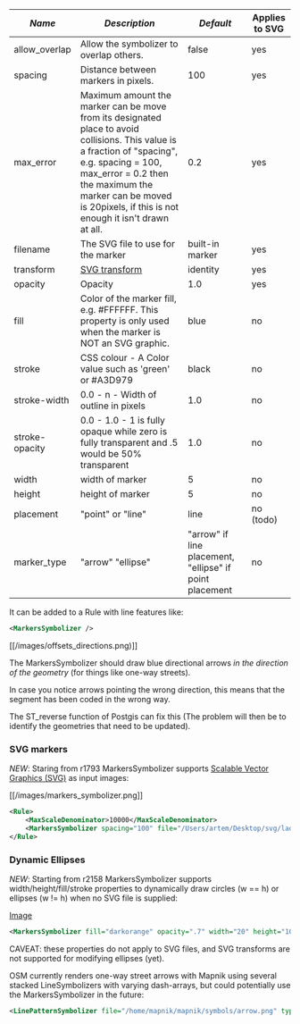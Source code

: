 |*Name*|*Description*|*Default*|Applies to SVG |
--------|------------|---------|----------------|
|allow_overlap | Allow the symbolizer to overlap others. | false | yes |
|spacing | Distance between markers in pixels. | 100 | yes |
|max_error | Maximum amount the marker can be move from its designated place to avoid collisions. This value is a fraction of "spacing", e.g. spacing = 100, max_error = 0.2 then the maximum the marker can be moved is 20pixels, if this is not enough it isn't drawn at all. | 0.2 |yes |
|filename | The SVG file to use for the marker | built-in marker | yes |
|transform | [SVG transform](http://www.w3.org/TR/SVG/coords.html#TransformAttribute) | identity | yes |
|opacity | Opacity | 1.0 | yes |
|fill | Color of the marker fill, e.g. #FFFFFF. This property is only used when the marker is NOT an SVG graphic. | blue | no |
| stroke | CSS colour - A Color value such as 'green' or #A3D979 | black | no |
| stroke-width | 0.0 - n  - Width of outline in pixels | 1.0 | no |
| stroke-opacity | 0.0 - 1.0 - 1 is fully opaque while zero is fully transparent and .5 would be 50% transparent | 1.0  | no |
| width | width of marker | 5 | no |
| height |  height of marker | 5 | no |
| placement | "point" or "line"  | line | no (todo) |
| marker_type | "arrow" "ellipse" | "arrow" if line placement, "ellipse" if point placement | no |

It can be added to a Rule with line features like:

```xml
<MarkersSymbolizer />
```

[[/images/offsets_directions.png)]]

The MarkersSymbolizer should draw blue directional arrows *in the direction of the geometry* (for things like one-way streets).

In case you notice arrows pointing the wrong direction, this means that the segment has been coded in the wrong way.

The ST_reverse function of Postgis can fix this (The problem will then be to identify the geometries that need to be updated).

### SVG markers
*NEW*: Staring from r1793 MarkersSymbolizer supports [Scalable Vector Graphics (SVG)](http://www.w3.org/TR/SVG/) as input images:

[[/images/markers_symbolizer.png]]


```xml
<Rule>
    <MaxScaleDenominator>10000</MaxScaleDenominator>
    <MarkersSymbolizer spacing="100" file="/Users/artem/Desktop/svg/ladybird.svg" transform="translate(0 -16) scale(2.0)"/>
</Rule>
```

### Dynamic Ellipses
*NEW*: Starting from r2158 MarkersSymbolizer supports width/height/fill/stroke properties to dynamically draw circles (w == h) or ellipses (w != h) when no SVG file is supplied:

[Image](dynamic_ellipse_markers.png)


```xml
<MarkersSymbolizer fill="darkorange" opacity=".7" width="20" height="10" stroke="orange" stroke-width="7" stroke-opacity=".2" placement="point" marker_type="ellipse"/>
```

CAVEAT: these properties do not apply to SVG files, and SVG transforms are not supported for modifying ellipses (yet).

OSM currently renders one-way street arrows with Mapnik using several stacked LineSymbolizers with varying dash-arrays, but could potentially use the MarkersSymbolizer in the future:


```xml
<LinePatternSymbolizer file="/home/mapnik/mapnik/symbols/arrow.png" type="png" width="74" height="8" />
```
